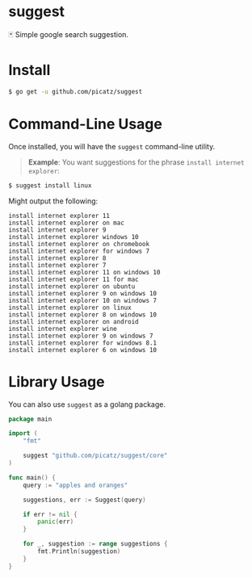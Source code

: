 # suggest
🃏 Simple google search suggestion.

# Install
```bash
$ go get -u github.com/picatz/suggest
```

# Command-Line Usage
Once installed, you will have the `suggest` command-line utility.

> **Example**: You want suggestions for the phrase `install internet explorer`:
```bash
$ suggest install linux
```
Might output the following:
```
install internet explorer 11
install internet explorer on mac
install internet explorer 9
install internet explorer windows 10
install internet explorer on chromebook
install internet explorer for windows 7
install internet explorer 8
install internet explorer 7
install internet explorer 11 on windows 10
install internet explorer 11 for mac
install internet explorer on ubuntu
install internet explorer 9 on windows 10
install internet explorer 10 on windows 7
install internet explorer on linux
install internet explorer 8 on windows 10
install internet explorer on android
install internet explorer wine
install internet explorer 9 on windows 7
install internet explorer for windows 8.1
install internet explorer 6 on windows 10
```

# Library Usage
You can also use `suggest` as a golang package.
```go
package main

import (
    "fmt"

	suggest "github.com/picatz/suggest/core"   
)

func main() {
    query := "apples and oranges"

	suggestions, err := Suggest(query)

	if err != nil {
		panic(err)
	}

	for _, suggestion := range suggestions {
        fmt.Println(suggestion)
    }
}
```
